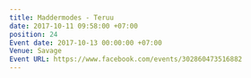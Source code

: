 ```yaml
---
title: Maddermodes - Teruu
date: 2017-10-11 09:58:00 +07:00
position: 24
Event date: 2017-10-13 00:00:00 +07:00
Venue: Savage
Event URL: https://www.facebook.com/events/302860473516882
---
```


